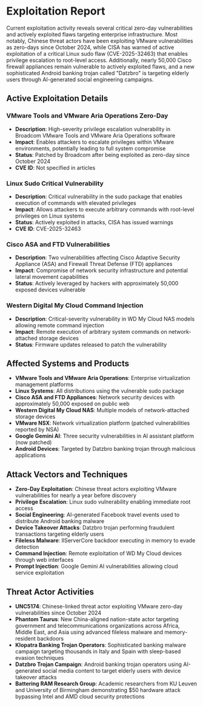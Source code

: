 # Exploitation Report

Current exploitation activity reveals several critical zero-day vulnerabilities and actively exploited flaws targeting enterprise infrastructure. Most notably, Chinese threat actors have been exploiting VMware vulnerabilities as zero-days since October 2024, while CISA has warned of active exploitation of a critical Linux sudo flaw (CVE-2025-32463) that enables privilege escalation to root-level access. Additionally, nearly 50,000 Cisco firewall appliances remain vulnerable to actively exploited flaws, and a new sophisticated Android banking trojan called "Datzbro" is targeting elderly users through AI-generated social engineering campaigns.

## Active Exploitation Details

### VMware Tools and VMware Aria Operations Zero-Day
- **Description**: High-severity privilege escalation vulnerability in Broadcom VMware Tools and VMware Aria Operations software
- **Impact**: Enables attackers to escalate privileges within VMware environments, potentially leading to full system compromise
- **Status**: Patched by Broadcom after being exploited as zero-day since October 2024
- **CVE ID**: Not specified in articles

### Linux Sudo Critical Vulnerability
- **Description**: Critical vulnerability in the sudo package that enables execution of commands with elevated privileges
- **Impact**: Allows attackers to execute arbitrary commands with root-level privileges on Linux systems
- **Status**: Actively exploited in attacks, CISA has issued warnings
- **CVE ID**: CVE-2025-32463

### Cisco ASA and FTD Vulnerabilities
- **Description**: Two vulnerabilities affecting Cisco Adaptive Security Appliance (ASA) and Firewall Threat Defense (FTD) appliances
- **Impact**: Compromise of network security infrastructure and potential lateral movement capabilities
- **Status**: Actively leveraged by hackers with approximately 50,000 exposed devices vulnerable

### Western Digital My Cloud Command Injection
- **Description**: Critical-severity vulnerability in WD My Cloud NAS models allowing remote command injection
- **Impact**: Remote execution of arbitrary system commands on network-attached storage devices
- **Status**: Firmware updates released to patch the vulnerability

## Affected Systems and Products

- **VMware Tools and VMware Aria Operations**: Enterprise virtualization management platforms
- **Linux Systems**: All distributions using the vulnerable sudo package
- **Cisco ASA and FTD Appliances**: Network security devices with approximately 50,000 exposed on public web
- **Western Digital My Cloud NAS**: Multiple models of network-attached storage devices
- **VMware NSX**: Network virtualization platform (patched vulnerabilities reported by NSA)
- **Google Gemini AI**: Three security vulnerabilities in AI assistant platform (now patched)
- **Android Devices**: Targeted by Datzbro banking trojan through malicious applications

## Attack Vectors and Techniques

- **Zero-Day Exploitation**: Chinese threat actors exploiting VMware vulnerabilities for nearly a year before discovery
- **Privilege Escalation**: Linux sudo vulnerability enabling immediate root access
- **Social Engineering**: AI-generated Facebook travel events used to distribute Android banking malware
- **Device Takeover Attacks**: Datzbro trojan performing fraudulent transactions targeting elderly users
- **Fileless Malware**: IIServerCore backdoor executing in memory to evade detection
- **Command Injection**: Remote exploitation of WD My Cloud devices through web interfaces
- **Prompt Injection**: Google Gemini AI vulnerabilities allowing cloud service exploitation

## Threat Actor Activities

- **UNC5174**: Chinese-linked threat actor exploiting VMware zero-day vulnerabilities since October 2024
- **Phantom Taurus**: New China-aligned nation-state actor targeting government and telecommunications organizations across Africa, Middle East, and Asia using advanced fileless malware and memory-resident backdoors
- **Klopatra Banking Trojan Operators**: Sophisticated banking malware campaign targeting thousands in Italy and Spain with sleep-based evasion techniques
- **Datzbro Trojan Campaign**: Android banking trojan operators using AI-generated social media content to target elderly users with device takeover attacks
- **Battering RAM Research Group**: Academic researchers from KU Leuven and University of Birmingham demonstrating $50 hardware attack bypassing Intel and AMD cloud security protections
